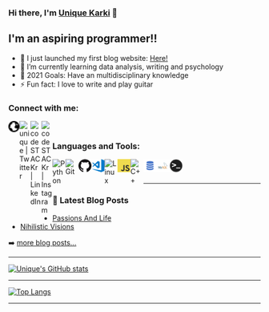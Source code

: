 ### Hi there, I'm [Unique Karki][website] 👋

## I'm an aspiring programmer!!

- 🔭 I just launched my first blog website: [Here!][website]
- 🌱 I’m currently learning data analysis, writing and psychology
- 🥅 2021 Goals: Have an multidisciplinary knowledge
- ⚡ Fun fact: I love to write and play guitar

### Connect with me:

[<img align="left" alt="" width="22px" src="https://raw.githubusercontent.com/iconic/open-iconic/master/svg/globe.svg" />][website]
<!-- [<img align="left" alt="codeSTACKr | YouTube" width="22px" src="https://cdn.jsdelivr.net/npm/simple-icons@v3/icons/youtube.svg" />][youtube] -->
[<img align="left" alt="unique | Twitter" width="22px" src="https://cdn.jsdelivr.net/npm/simple-icons@v3/icons/twitter.svg" />][twitter]
[<img align="left" alt="codeSTACKr | LinkedIn" width="22px" src="https://cdn.jsdelivr.net/npm/simple-icons@v3/icons/linkedin.svg" />][linkedin]
[<img align="left" alt="codeSTACKr | Instagram" width="22px" src="https://cdn.jsdelivr.net/npm/simple-icons@v3/icons/instagram.svg" />][instagram]

<br />

### Languages and Tools:

<img align="left" alt="Python" width="26px" src="https://raw.githubusercontent.com/jmnote/z-icons/master/svg/python.svg" />
<img align="left" alt="Git" width="26px" src="https://raw.githubusercontent.com/jmnote/z-icons/master/svg/git.svg" />
<img align="left" alt="GitHub" width="26px" src="https://raw.githubusercontent.com/github/explore/78df643247d429f6cc873026c0622819ad797942/topics/github/github.png" />
<img align="left" alt="Visual Studio Code" width="26px" src="https://raw.githubusercontent.com/github/explore/80688e429a7d4ef2fca1e82350fe8e3517d3494d/topics/visual-studio-code/visual-studio-code.png" />
<img align="left" alt="Linux" width="26px" src="https://camo.githubusercontent.com/875b2967090ac970937698e92e1bfeefdc6168b9afb428aabfe321e19d549d74/68747470733a2f2f6564656e742e6769746875622e696f2f537570657254696e7949636f6e732f696d616765732f7376672f6c696e75782e737667" />
<img align="left" alt="JavaScript" width="26px" src="https://raw.githubusercontent.com/github/explore/80688e429a7d4ef2fca1e82350fe8e3517d3494d/topics/javascript/javascript.png" />
<img align="left" alt="C++" width="26px" src="https://camo.githubusercontent.com/1141fa873ae7371cd6b723fef0cd57ca14923123983844571416854b7f5e8fb6/68747470733a2f2f6564656e742e6769746875622e696f2f537570657254696e7949636f6e732f696d616765732f7376672f63706c7573706c75732e737667" />
<img align="left" alt="SQL" width="26px" src="https://raw.githubusercontent.com/github/explore/80688e429a7d4ef2fca1e82350fe8e3517d3494d/topics/sql/sql.png" />
<img align="left" alt="MySQL" width="26px" src="https://raw.githubusercontent.com/github/explore/80688e429a7d4ef2fca1e82350fe8e3517d3494d/topics/mysql/mysql.png" />
<img align="left" alt="Terminal" width="26px" src="https://raw.githubusercontent.com/github/explore/80688e429a7d4ef2fca1e82350fe8e3517d3494d/topics/terminal/terminal.png" />
<br />
<br />

---

### 📕 Latest Blog Posts

- [Passions And Life](https://uniquekarki.com.np/2021/05/passions/)
- [Nihilistic Visions](https://uniquekarki.com.np/2021/04/nihilistic-visions/)

➡️ [more blog posts...](https://uniquekarki.com.np)

---

[![Unique's GitHub stats](https://github-readme-stats.vercel.app/api?username=uniquekarki&show_icons=true&theme=radical)](https://github-readme-stats.vercel.app/api?username=uniquekarki)

---

[![Top Langs](https://github-readme-stats.vercel.app/api/top-langs/?username=uniquekarki&layout=compact&theme=radical)](https://github-readme-stats.vercel.app/api/top-langs/?username=uniquekarki&layout=compact&theme=radical)


---
[website]: https://uniquekarki.com.np
[twitter]: https://twitter.com/karki_nick
[instagram]: https://instagram.com/karki_nick
[linkedin]: https://linkedin.com/in/unique-karki
